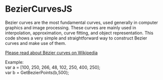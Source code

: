 # BezierCurvesJS

Bezier curves are the most fundamental curves, used generally in computer graphics and image processing. These curves are mainly used in interpolation, approximation, curve fitting, and object representation. This code shows a very simple and straightforward way to construct Bezier curves and make use of them.

<a href="https://en.wikipedia.org/wiki/B%C3%A9zier_curve">Please read about Bézier curves on Wikipedia</a>

Example:<br/>
var a = [100, 250, 266, 48, 102, 250, 400, 250];<br/>
var b = GetBezierPoints(b,500);
